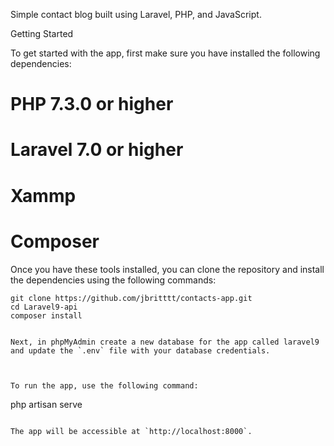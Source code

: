
Simple contact blog built using Laravel, PHP, and JavaScript.

Getting Started

To get started with the app, first make sure you have installed the following dependencies:

# PHP 7.3.0 or higher
# Laravel 7.0 or higher
# Xammp
# Composer

Once you have these tools installed, you can clone the repository and install the dependencies using the following commands:

```
git clone https://github.com/jbritttt/contacts-app.git
cd Laravel9-api
composer install


Next, in phpMyAdmin create a new database for the app called laravel9 and update the `.env` file with your database credentials.



To run the app, use the following command:

```
php artisan serve
```

The app will be accessible at `http://localhost:8000`.




